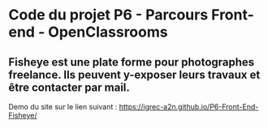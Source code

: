 # Code du projet P6 - Parcours Front-end - OpenClassrooms

## Fisheye est une plate forme pour photographes freelance. Ils peuvent y-exposer leurs travaux et être contacter par mail.

Demo du site sur le lien suivant : https://igrec-a2n.github.io/P6-Front-End-Fisheye/
